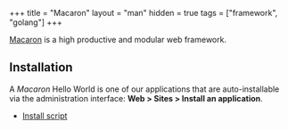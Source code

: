 +++
title = "Macaron"
layout = "man"
hidden = true
tags = ["framework", "golang"]
+++

[Macaron](https://go-macaron.com/) is a high productive and modular web framework.

## Installation

A *Macaron* Hello World is one of our applications that are auto-installable via the administration interface: **Web > Sites > Install an application**.

- [Install script](https://admin.alwaysdata.com/site/application/script/26/detail/)
